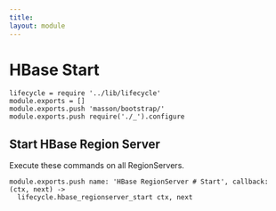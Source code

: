 ```yaml
---
title: 
layout: module
---
```


# HBase Start

    lifecycle = require '../lib/lifecycle'
    module.exports = []
    module.exports.push 'masson/bootstrap/'
    module.exports.push require('./_').configure

## Start HBase Region Server

Execute these commands on all RegionServers.

    module.exports.push name: 'HBase RegionServer # Start', callback: (ctx, next) ->
      lifecycle.hbase_regionserver_start ctx, next
